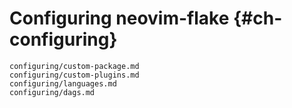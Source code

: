 # Configuring neovim-flake {#ch-configuring}

```{=include=} chapters
configuring/custom-package.md
configuring/custom-plugins.md
configuring/languages.md
configuring/dags.md
```
